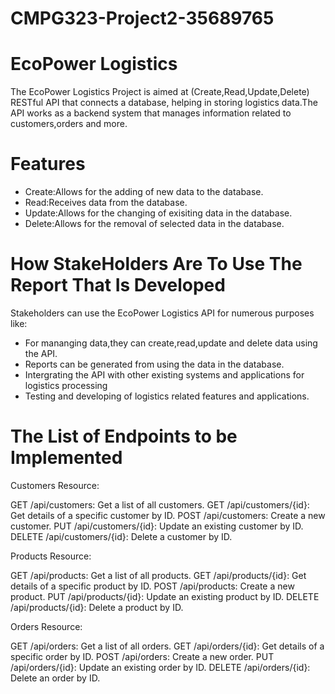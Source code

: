 # CMPG323-Project2-35689765

# EcoPower Logistics

The EcoPower Logistics Project is aimed at (Create,Read,Update,Delete) RESTful API that connects a database, helping in storing logistics data.The API works as a backend system that manages information related to customers,orders and more.

# Features

- Create:Allows for the adding of new data to the database.
- Read:Receives data from the database.
- Update:Allows for the changing of exisiting data in the database.
- Delete:Allows for the removal of selected data in the database.

# How StakeHolders Are To Use The Report That Is Developed

Stakeholders can use the EcoPower Logistics API for numerous purposes like:
- For mananging data,they can create,read,update and delete data using the API.
- Reports can be generated from using the data in the database.
- Intergrating the API with other existing systems and applications for logistics processing 
- Testing and developing of logistics related features and applications.
  
# The List of Endpoints to be Implemented

Customers Resource:

GET /api/customers: Get a list of all customers.
GET /api/customers/{id}: Get details of a specific customer by ID.
POST /api/customers: Create a new customer.
PUT /api/customers/{id}: Update an existing customer by ID.
DELETE /api/customers/{id}: Delete a customer by ID.

Products Resource:

GET /api/products: Get a list of all products.
GET /api/products/{id}: Get details of a specific product by ID.
POST /api/products: Create a new product.
PUT /api/products/{id}: Update an existing product by ID.
DELETE /api/products/{id}: Delete a product by ID.

Orders Resource:

GET /api/orders: Get a list of all orders.
GET /api/orders/{id}: Get details of a specific order by ID.
POST /api/orders: Create a new order.
PUT /api/orders/{id}: Update an existing order by ID.
DELETE /api/orders/{id}: Delete an order by ID.
